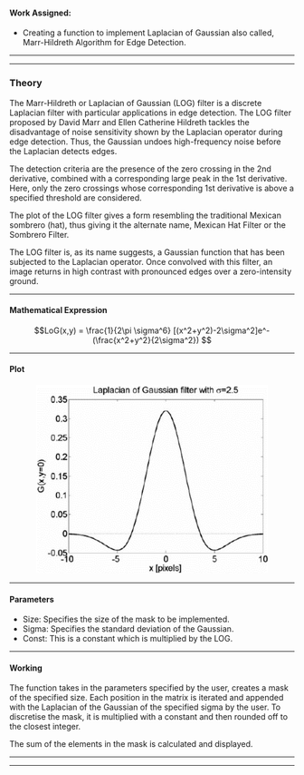 #### Work Assigned:
* Creating a function to implement Laplacian of Gaussian also called, Marr-Hildreth Algorithm for Edge Detection.


---
---
### **Theory**

The Marr-Hildreth or Laplacian of Gaussian (LOG) filter is a discrete Laplacian filter with
particular applications in edge detection. The LOG filter proposed by David Marr and Ellen
Catherine Hildreth tackles the disadvantage of noise sensitivity shown by the Laplacian
operator during edge detection. Thus, the Gaussian undoes high-frequency noise before the
Laplacian detects edges.

The detection criteria are the presence of the zero crossing in the 2nd derivative, combined
with a corresponding large peak in the 1st derivative. Here, only the zero crossings whose
corresponding 1st derivative is above a specified threshold are considered.

The plot of the LOG filter gives a form resembling the traditional Mexican sombrero (hat),
thus giving it the alternate name, Mexican Hat Filter or the Sombrero Filter.

The LOG filter is, as its name suggests, a Gaussian function that has been subjected to the
Laplacian operator. Once convolved with this filter, an image returns in high contrast with
pronounced edges over a zero-intensity ground.

---

#### Mathematical Expression


$$LoG(x,y) = \frac{1}{2\pi \sigma^6} [(x^2+y^2)-2\sigma^2]e^-(\frac{x^2+y^2}{2\sigma^2}) $$

---

#### Plot

<p align="center">
  <img width="410" height="332" src="https://github.com/malvekar/Ways-of-speeding-up-python-program-using-edge-detection-using-Marr-Hildreth-alogrithm-as-example/blob/main/Individual%20functions/Steven/marr_hildreth.png">
</p>

---



#### Parameters

- Size: Specifies the size of the mask to be implemented.
- Sigma: Specifies the standard deviation of the Gaussian.
- Const: This is a constant which is multiplied by the LOG.

---

#### Working

The function takes in the parameters specified by the user, creates a mask of the specified
size. Each position in the matrix is iterated and appended with the Laplacian of the Gaussian
of the specified sigma by the user. To discretise the mask, it is multiplied with a constant
and then rounded off to the closest integer.

The sum of the elements in the mask is calculated and displayed.

---
---
